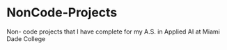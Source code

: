 # NonCode-Projects
Non- code projects that I have complete for my A.S. in Applied AI at Miami Dade College
